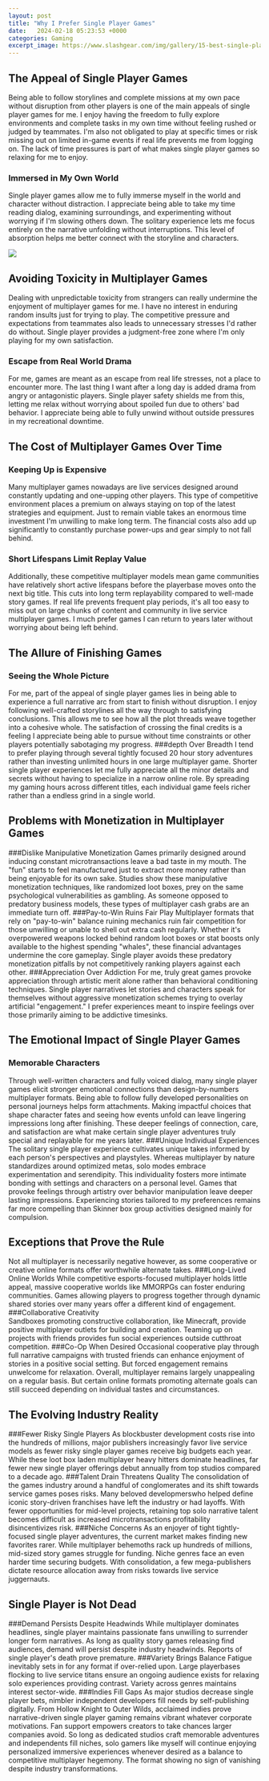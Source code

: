 ```yaml
---
layout: post
title: "Why I Prefer Single Player Games"
date:   2024-02-18 05:23:53 +0000
categories: Gaming
excerpt_image: https://www.slashgear.com/img/gallery/15-best-single-player-games-on-nintendo-switch-ranked/l-intro-1679321051.jpg
---
```


## The Appeal of Single Player Games
Being able to follow storylines and complete missions at my own pace without disruption from other players is one of the main appeals of single player games for me. I enjoy having the freedom to fully explore environments and complete tasks in my own time without feeling rushed or judged by teammates. I'm also not obligated to play at specific times or risk missing out on limited in-game events if real life prevents me from logging on. The lack of time pressures is part of what makes single player games so relaxing for me to enjoy.
### Immersed in My Own World
Single player games allow me to fully immerse myself in the world and character without distraction. I appreciate being able to take my time reading dialog, examining surroundings, and experimenting without worrying if I'm slowing others down. The solitary experience lets me focus entirely on the narrative unfolding without interruptions. This level of absorption helps me better connect with the storyline and characters.

![](https://www.slashgear.com/img/gallery/15-best-single-player-games-on-nintendo-switch-ranked/l-intro-1679321051.jpg)
## Avoiding Toxicity in Multiplayer Games  
Dealing with unpredictable toxicity from strangers can really undermine the enjoyment of multiplayer games for me. I have no interest in enduring random insults just for trying to play. The competitive pressure and expectations from teammates also leads to unnecessary stresses I'd rather do without. Single player provides a judgment-free zone where I'm only playing for my own satisfaction.
### Escape from Real World Drama
For me, games are meant as an escape from real life stresses, not a place to encounter more. The last thing I want after a long day is added drama from angry or antagonistic players. Single player safety shields me from this, letting me relax without worrying about spoiled fun due to others' bad behavior. I appreciate being able to fully unwind without outside pressures in my recreational downtime.
## The Cost of Multiplayer Games Over Time
### Keeping Up is Expensive
Many multiplayer games nowadays are live services designed around constantly updating and one-upping other players. This type of competitive environment places a premium on always staying on top of the latest strategies and equipment. Just to remain viable takes an enormous time investment I'm unwilling to make long term. The financial costs also add up significantly to constantly purchase power-ups and gear simply to not fall behind.
### Short Lifespans Limit Replay Value 
Additionally, these competitive multiplayer models mean game communities have relatively short active lifespans before the playerbase moves onto the next big title. This cuts into long term replayability compared to well-made story games. If real life prevents frequent play periods, it's all too easy to miss out on large chunks of content and community in live service multiplayer games. I much prefer games I can return to years later without worrying about being left behind.
## The Allure of Finishing Games
### Seeing the Whole Picture
For me, part of the appeal of single player games lies in being able to experience a full narrative arc from start to finish without disruption. I enjoy following well-crafted storylines all the way through to satisfying conclusions. This allows me to see how all the plot threads weave together into a cohesive whole. The satisfaction of crossing the final credits is a feeling I appreciate being able to pursue without time constraints or other players potentially sabotaging my progress.
###depth Over Breadth
I tend to prefer playing through several tightly focused 20 hour story adventures rather than investing unlimited hours in one large multiplayer game. Shorter single player experiences let me fully appreciate all the minor details and secrets without having to specialize in a narrow online role. By spreading my gaming hours across different titles, each individual game feels richer rather than a endless grind in a single world.
## Problems with Monetization in Multiplayer Games
###Dislike Manipulative Monetization 
Games primarily designed around inducing constant microtransactions leave a bad taste in my mouth. The "fun" starts to feel manufactured just to extract more money rather than being enjoyable for its own sake. Studies show these manipulative monetization techniques, like randomized loot boxes, prey on the same psychological vulnerabilities as gambling. As someone opposed to predatory business models, these types of multiplayer cash grabs are an immediate turn off.
###Pay-to-Win Ruins Fair Play
Multiplayer formats that rely on "pay-to-win" balance ruining mechanics ruin fair competition for those unwilling or unable to shell out extra cash regularly. Whether it's overpowered weapons locked behind random loot boxes or stat boosts only available to the highest spending "whales", these financial advantages undermine the core gameplay. Single player avoids these predatory monetization pitfalls by not competitively ranking players against each other.
###Appreciation Over Addiction 
For me, truly great games provoke appreciation through artistic merit alone rather than behavioral conditioning techniques. Single player narratives let stories and characters speak for themselves without aggressive monetization schemes trying to overlay artificial "engagement." I prefer experiences meant to inspire feelings over those primarily aiming to be addictive timesinks.
## The Emotional Impact of Single Player Games
### Memorable Characters  
Through well-written characters and fully voiced dialog, many single player games elicit stronger emotional connections than design-by-numbers multiplayer formats. Being able to follow fully developed personalities on personal journeys helps form attachments. Making impactful choices that shape character fates and seeing how events unfold can leave lingering impressions long after finishing. These deeper feelings of connection, care, and satisfaction are what make certain single player adventures truly special and replayable for me years later.
###Unique Individual Experiences
The solitary single player experience cultivates unique takes informed by each person's perspectives and playstyles. Whereas multiplayer by nature standardizes around optimized metas, solo modes embrace experimentation and serendipity. This individuality fosters more intimate bonding with settings and characters on a personal level. Games that provoke feelings through artistry over behavior manipulation leave deeper lasting impressions. Experiencing stories tailored to my preferences remains far more compelling than Skinner box group activities designed mainly for compulsion.
## Exceptions that Prove the Rule
Not all multiplayer is necessarily negative however, as some cooperative or creative online formats offer worthwhile alternate takes. 
###Long-Lived Online Worlds
While competitive esports-focused multiplayer holds little appeal, massive cooperative worlds like MMORPGs can foster enduring communities. Games allowing players to progress together through dynamic shared stories over many years offer a different kind of engagement.
###Collaborative Creativity  
Sandboxes promoting constructive collaboration, like Minecraft, provide positive multiplayer outlets for building and creation. Teaming up on projects with friends provides fun social experiences outside cutthroat competition.
###Co-Op When Desired
Occasional cooperative play through full narrative campaigns with trusted friends can enhance enjoyment of stories in a positive social setting. But forced engagement remains unwelcome for relaxation.
Overall, multiplayer remains largely unappealing on a regular basis. But certain online formats promoting alternate goals can still succeed depending on individual tastes and circumstances.
## The Evolving Industry Reality 
###Fewer Risky Single Players 
As blockbuster development costs rise into the hundreds of millions, major publishers increasingly favor live service models as fewer risky single player games receive big budgets each year. While these loot box laden multiplayer heavy hitters dominate headlines, far fewer new single player offerings debut annually from top studios compared to a decade ago. 
###Talent Drain Threatens Quality 
The consolidation of the games industry around a handful of conglomerates and its shift towards service games poses risks. Many beloved developmerswho helped define iconic story-driven franchises have left the industry or had layoffs. With fewer opportunities for mid-level projects, retaining top solo narrative talent becomes difficult as increased microtransactions profitability disincentivizes risk. 
###Niche Concerns 
As an enjoyer of tight tightly-focused single player adventures, the current market makes finding new favorites rarer. While multiplayer behemoths rack up hundreds of millions, mid-sized story games struggle for funding. Niche genres face an even harder time securing budgets. With consolidation, a few mega-publishers dictate resource allocation away from risks towards live service juggernauts.
## Single Player is Not Dead
###Demand Persists Despite Headwinds
While multiplayer dominates headlines, single player maintains passionate fans unwilling to surrender longer form narratives. As long as quality story games releasing find audiences, demand will persist despite industry headwinds. Reports of single player's death prove premature. 
###Variety Brings Balance
Fatigue inevitably sets in for any format if over-relied upon. Large playerbases flocking to live service titans ensure an ongoing audience exists for relaxing solo experiences providing contrast. Variety across genres maintains interest sector-wide.
###Indies Fill Gaps 
As major studios decrease single player bets, nimbler independent developers fill needs by self-publishing digitally. From Hollow Knight to Outer Wilds, acclaimed indies prove narrative-driven single player gaming remains vibrant whatever corporate motivations. Fan support empowers creators to take chances larger companies avoid.
So long as dedicated studios craft memorable adventures and independents fill niches, solo gamers like myself will continue enjoying personalized immersive experiences whenever desired as a balance to competitive multiplayer hegemony. The format showing no sign of vanishing despite industry transformations.